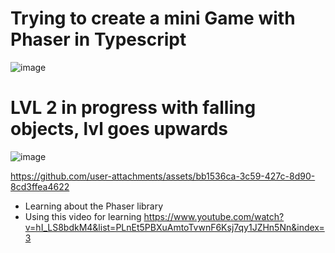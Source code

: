 # Trying to create a mini Game with Phaser in Typescript 
![image](https://github.com/user-attachments/assets/544afaef-d775-4991-99be-a8aceb3d61db)

# LVL 2 in progress with falling objects, lvl goes upwards
![image](https://github.com/user-attachments/assets/52783f16-89d5-44a6-9fd7-112738860296)





https://github.com/user-attachments/assets/bb1536ca-3c59-427c-8d90-8cd3ffea4622










- Learning about the Phaser library
- Using this video for learning https://www.youtube.com/watch?v=hI_LS8bdkM4&list=PLnEt5PBXuAmtoTvwnF6Ksj7qy1JZHn5Nn&index=3
